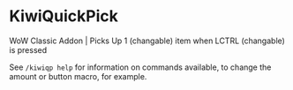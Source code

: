 # KiwiQuickPick
WoW Classic Addon | Picks Up 1 (changable) item when LCTRL (changable) is pressed 

See `/kiwiqp help` for information on commands available, to change the amount or button macro, for example.

